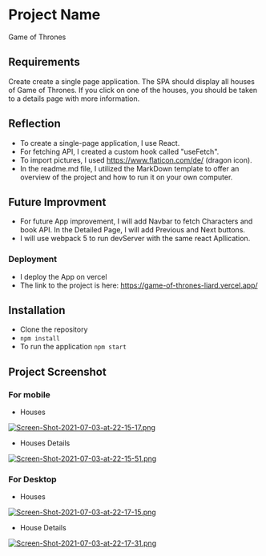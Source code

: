 # Project Name

Game of Thrones

## Requirements

Create create a single page application. The SPA should display all houses of Game of Thrones.
If you click on one of the houses, you should be taken to a details page with more information.

## Reflection
- To create a single-page application, I use React.
- For fetching API, I created a custom hook called "useFetch".
- To import pictures, I used https://www.flaticon.com/de/ (dragon icon).
- In the readme.md file, I utilized the MarkDown template to offer an overview of the project and how to run it on your own computer.

## Future Improvment
- For future App improvement, I will add Navbar to fetch Characters and book API.
In the Detailed Page, I will add Previous and Next buttons. 
- I will use webpack 5 to run devServer with the same react Apllication.

### Deployment
- I deploy the App on vercel
- The link to the project is here:
https://game-of-thrones-liard.vercel.app/


## Installation
 - Clone the repository
 - `npm install`
 - To run the application `npm start` 

## Project Screenshot

### For mobile 
- Houses

[![Screen-Shot-2021-07-03-at-22-15-17.png](https://i.postimg.cc/d3459nGL/Screen-Shot-2021-07-03-at-22-15-17.png)](https://postimg.cc/CnnChGPg)

- Houses Details

[![Screen-Shot-2021-07-03-at-22-15-51.png](https://i.postimg.cc/pdzkSPDN/Screen-Shot-2021-07-03-at-22-15-51.png)](https://postimg.cc/f3Wxtn25)

### For Desktop 

- Houses

[![Screen-Shot-2021-07-03-at-22-17-15.png](https://i.postimg.cc/76N9xXsm/Screen-Shot-2021-07-03-at-22-17-15.png)](https://postimg.cc/qhzywcd3)


- House Details

[![Screen-Shot-2021-07-03-at-22-17-31.png](https://i.postimg.cc/x8czWPWk/Screen-Shot-2021-07-03-at-22-17-31.png)](https://postimg.cc/5QWyz891)
